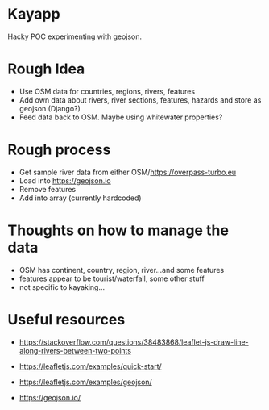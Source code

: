 # Kayapp

Hacky POC experimenting with geojson.

# Rough Idea

- Use OSM data for countries, regions, rivers, features
- Add own data about rivers, river sections, features, hazards and store as geojson (Django?)
- Feed data back to OSM. Maybe using whitewater properties?

# Rough process

- Get sample river data from either OSM/https://overpass-turbo.eu
- Load into https://geojson.io
- Remove features
- Add into array (currently hardcoded)

# Thoughts on how to manage the data

- OSM has continent, country, region, river...and some features
- features appear to be tourist/waterfall, some other stuff
- not specific to kayaking...

# Useful resources

- https://stackoverflow.com/questions/38483868/leaflet-js-draw-line-along-rivers-between-two-points
- https://leafletjs.com/examples/quick-start/
- https://leafletjs.com/examples/geojson/

- https://geojson.io/